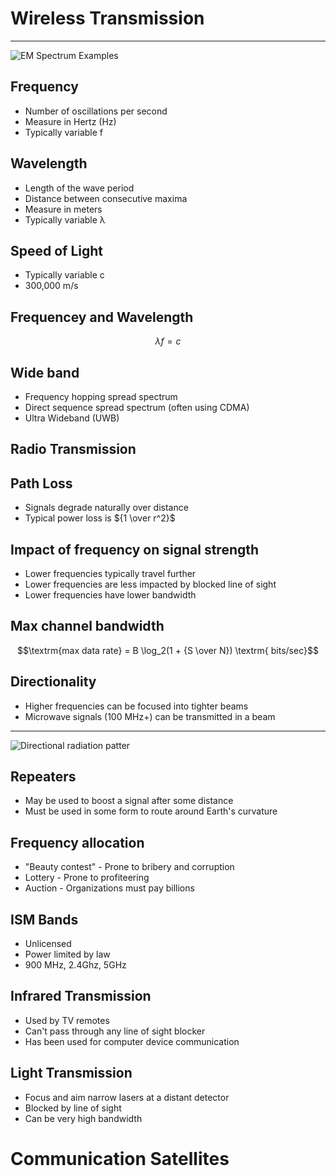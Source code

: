 Wireless Transmission
=====================

---

![EM Spectrum Examples](https://upload.wikimedia.org/wikipedia/commons/thumb/c/cf/EM_Spectrum_Properties_edit.svg/800px-EM_Spectrum_Properties_edit.svg.png)

Frequency
---------

- Number of oscillations per second
- Measure in Hertz (Hz)
- Typically variable f

Wavelength
----------

- Length of the wave period
- Distance between consecutive maxima
- Measure in meters
- Typically variable λ

Speed of Light
--------------

- Typically variable c
- 300,000 m/s

Frequencey and Wavelength
-------------------------

$$λ f = c$$

Wide band
---------

- Frequency hopping spread spectrum
- Direct sequence spread spectrum (often using CDMA)
- Ultra Wideband (UWB)

Radio Transmission
------------------

Path Loss
---------

- Signals degrade naturally over distance
- Typical power loss is ${1 \over r^2}$

Impact of frequency on signal strength
--------------------------------------

- Lower frequencies typically travel further
- Lower frequencies are less impacted by blocked line of sight
- Lower frequencies have lower bandwidth

Max channel bandwidth
---------------------

$$\textrm{max data rate} = B \log_2(1 + {S \over N}) \textrm{ bits/sec}$$

Directionality
--------------

- Higher frequencies can be focused into tighter beams
- Microwave signals (100 MHz+) can be transmitted in a beam

---

![Directional radiation patter](https://upload.wikimedia.org/wikipedia/commons/thumb/7/74/Sidelobes_en.svg/480px-Sidelobes_en.svg.png)

Repeaters
---------

- May be used to boost a signal after some distance
- Must be used in some form to route around Earth's curvature

Frequency allocation
--------------------

- "Beauty contest" - Prone to bribery and corruption
- Lottery - Prone to profiteering
- Auction - Organizations must pay billions

ISM Bands
---------

- Unlicensed
- Power limited by law
- 900 MHz, 2.4Ghz, 5GHz

Infrared Transmission
---------------------

- Used by TV remotes
- Can't pass through any line of sight blocker
- Has been used for computer device communication

Light Transmission
------------------

- Focus and aim narrow lasers at a distant detector
- Blocked by line of sight
- Can be very high bandwidth

Communication Satellites
========================
